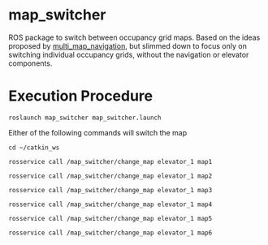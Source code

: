 # map_switcher

ROS package to switch between occupancy grid maps. Based on the ideas proposed by [multi_map_navigation](https://github.com/MohitShridhar/multi_map_navigation), but slimmed down to focus only on switching individual occupancy grids, without the navigation or elevator components.

# Execution Procedure

```
roslaunch map_switcher map_switcher.launch
```

Either of the following commands will switch the map
```
cd ~/catkin_ws
```

```
rosservice call /map_switcher/change_map elevator_1 map1
```

```
rosservice call /map_switcher/change_map elevator_1 map2
```

```
rosservice call /map_switcher/change_map elevator_1 map3
```

```
rosservice call /map_switcher/change_map elevator_1 map4
```

```
rosservice call /map_switcher/change_map elevator_1 map5
```

```
rosservice call /map_switcher/change_map elevator_1 map6
```
